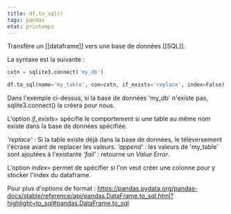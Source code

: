 ```yaml
---
title: df.to_sql()
tags: pandas
etat: printemps
---
```

Transfère un [[dataframe]] vers une base de données [[SQL]].

La syntaxe est la suivante :

```python
cxtn = sqlite3.connect('my_db')

df.to_sql(name='my_table', con=cxtn, if_exists='replace', index=False)
```

Dans l'exemple ci-dessus, si la base de données 'my_db' n'existe pas, sqlite3.connect() la créera pour nous.

L'option *if_exists=* spécifie le comportement si une table au même nom existe dans la base de données spécifiée.

*'replace'* : Si la table existe déjà dans la base de données, le téléversement l'écrase avant de replacer les valeurs. 
*'append'* : les valeurs de 'my_table' sont ajoutées à l'existante
*'fail'* : retourne un *Value Error*.

L'option *index=* permet de spécifier si l'on veut créer une colonne pour y stocker l'index du dataframe.

Pour plus d'options de format :
https://pandas.pydata.org/pandas-docs/stable/reference/api/pandas.DataFrame.to_sql.html?highlight=to_sql#pandas.DataFrame.to_sql